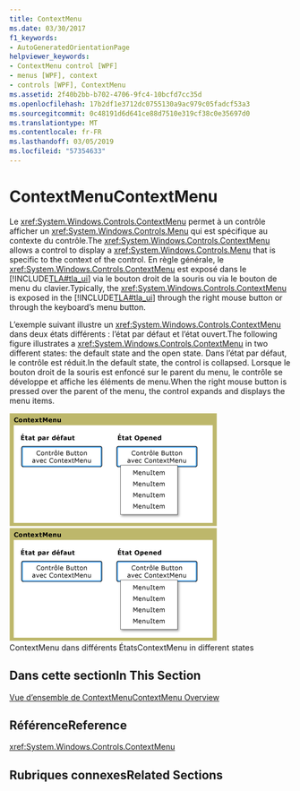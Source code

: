 ```yaml
---
title: ContextMenu
ms.date: 03/30/2017
f1_keywords:
- AutoGeneratedOrientationPage
helpviewer_keywords:
- ContextMenu control [WPF]
- menus [WPF], context
- controls [WPF], ContextMenu
ms.assetid: 2f40b2bb-b702-4706-9fc4-10bcfd7cc35d
ms.openlocfilehash: 17b2df1e3712dc0755130a9ac979c05fadcf53a3
ms.sourcegitcommit: 0c48191d6d641ce88d7510e319cf38c0e35697d0
ms.translationtype: MT
ms.contentlocale: fr-FR
ms.lasthandoff: 03/05/2019
ms.locfileid: "57354633"
---
```

# <a name="contextmenu"></a><span data-ttu-id="2b58f-102">ContextMenu</span><span class="sxs-lookup"><span data-stu-id="2b58f-102">ContextMenu</span></span>
<span data-ttu-id="2b58f-103">Le <xref:System.Windows.Controls.ContextMenu> permet à un contrôle afficher un <xref:System.Windows.Controls.Menu> qui est spécifique au contexte du contrôle.</span><span class="sxs-lookup"><span data-stu-id="2b58f-103">The <xref:System.Windows.Controls.ContextMenu> allows a control to display a <xref:System.Windows.Controls.Menu> that is specific to the context of the control.</span></span> <span data-ttu-id="2b58f-104">En règle générale, le <xref:System.Windows.Controls.ContextMenu> est exposé dans le [!INCLUDE[TLA#tla_ui](../../../../includes/tlasharptla-ui-md.md)] via le bouton droit de la souris ou via le bouton de menu du clavier.</span><span class="sxs-lookup"><span data-stu-id="2b58f-104">Typically, the <xref:System.Windows.Controls.ContextMenu> is exposed in the [!INCLUDE[TLA#tla_ui](../../../../includes/tlasharptla-ui-md.md)] through the right mouse button or through the keyboard’s menu button.</span></span>  
  
 <span data-ttu-id="2b58f-105">L’exemple suivant illustre un <xref:System.Windows.Controls.ContextMenu> dans deux états différents : l’état par défaut et l’état ouvert.</span><span class="sxs-lookup"><span data-stu-id="2b58f-105">The following figure illustrates a <xref:System.Windows.Controls.ContextMenu> in two different states: the default state and the open state.</span></span> <span data-ttu-id="2b58f-106">Dans l’état par défaut, le contrôle est réduit.</span><span class="sxs-lookup"><span data-stu-id="2b58f-106">In the default state, the control is collapsed.</span></span> <span data-ttu-id="2b58f-107">Lorsque le bouton droit de la souris est enfoncé sur le parent du menu, le contrôle se développe et affiche les éléments de menu.</span><span class="sxs-lookup"><span data-stu-id="2b58f-107">When the right mouse button is pressed over the parent of the menu, the control expands and displays the menu items.</span></span>  
  
 <span data-ttu-id="2b58f-108">![États du menu contextuel](./media/ss-ctl-contextmenu.png "SS_CTL_contextmenu")</span><span class="sxs-lookup"><span data-stu-id="2b58f-108">![ContextMenu states](./media/ss-ctl-contextmenu.png "SS_CTL_contextmenu")</span></span>  
<span data-ttu-id="2b58f-109">ContextMenu dans différents États</span><span class="sxs-lookup"><span data-stu-id="2b58f-109">ContextMenu in different states</span></span>  
  
## <a name="in-this-section"></a><span data-ttu-id="2b58f-110">Dans cette section</span><span class="sxs-lookup"><span data-stu-id="2b58f-110">In This Section</span></span>  
 [<span data-ttu-id="2b58f-111">Vue d’ensemble de ContextMenu</span><span class="sxs-lookup"><span data-stu-id="2b58f-111">ContextMenu Overview</span></span>](contextmenu-overview.md)  
  
## <a name="reference"></a><span data-ttu-id="2b58f-112">Référence</span><span class="sxs-lookup"><span data-stu-id="2b58f-112">Reference</span></span>  
 <xref:System.Windows.Controls.ContextMenu>  
  
## <a name="related-sections"></a><span data-ttu-id="2b58f-113">Rubriques connexes</span><span class="sxs-lookup"><span data-stu-id="2b58f-113">Related Sections</span></span>
